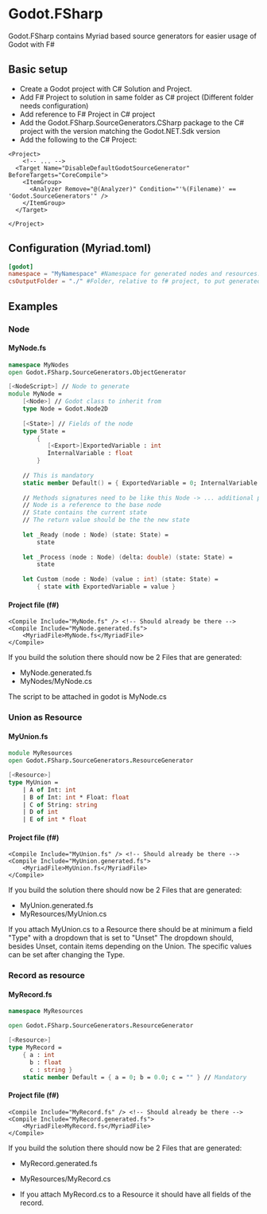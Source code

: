 # Godot.FSharp
Godot.FSharp contains Myriad based source generators for easier usage of Godot with F#

## Basic setup
- Create a Godot project with C# Solution and Project.
- Add F# Project to solution in same folder as C# project (Different folder needs configuration)
- Add reference to F# Project in C# project 
- Add the Godot.FSharp.SourceGenerators.CSharp package to the C# project with the version matching the Godot.NET.Sdk version
- Add the following to the C# Project:
```msbuild
<Project>
    <!-- ... -->
  <Target Name="DisableDefaultGodotSourceGenerator" BeforeTargets="CoreCompile">
    <ItemGroup>
      <Analyzer Remove="@(Analyzer)" Condition="'%(Filename)' == 'Godot.SourceGenerators'" />
    </ItemGroup>
  </Target>
  
</Project>
```

## Configuration (Myriad.toml)
``` toml
[godot]
namespace = "MyNamespace" #Namespace for generated nodes and resources. Default is 'Generated'
csOutputFolder = "./" #Folder, relative to f# project, to put generated C# files
```

## Examples

### Node

#### MyNode.fs

``` fsharp
namespace MyNodes
open Godot.FSharp.SourceGenerators.ObjectGenerator

[<NodeScript>] // Node to generate
module MyNode =
    [<Node>] // Godot class to inherit from
    type Node = Godot.Node2D
    
    [<State>] // Fields of the node
    type State =
        {
           [<Export>]ExportedVariable : int
           InternalVariable : float
        }
    
    // This is mandatory
    static member Default() = { ExportedVariable = 0; InternalVariable = 0.0 }
    
    // Methods signatures need to be like this Node -> ... additional parameters ... -> State -> State 
    // Node is a reference to the base node
    // State contains the current state
    // The return value should be the the new state
    
    let _Ready (node : Node) (state: State) =
        state
    
    let _Process (node : Node) (delta: double) (state: State) =
        state
        
    let Custom (node : Node) (value : int) (state: State) =        
        { state with ExportedVariable = value }        
```

#### Project file (f#)

``` msbuild
<Compile Include="MyNode.fs" /> <!-- Should already be there -->
<Compile Include="MyNode.generated.fs">
    <MyriadFile>MyNode.fs</MyriadFile>
</Compile>
```

If you build the solution there should now be 2 Files that are generated:

- MyNode.generated.fs 
- MyNodes/MyNode.cs

The script to be attached in godot is MyNode.cs

### Union as Resource

#### MyUnion.fs
```fsharp
module MyResources
open Godot.FSharp.SourceGenerators.ResourceGenerator

[<Resource>]
type MyUnion =
    | A of Int: int
    | B of Int: int * Float: float
    | C of String: string
    | D of int
    | E of int * float
```

#### Project file (f#)

``` msbuild
<Compile Include="MyUnion.fs" /> <!-- Should already be there -->
<Compile Include="MyUnion.generated.fs">
    <MyriadFile>MyUnion.fs</MyriadFile>
</Compile>
```

If you build the solution there should now be 2 Files that are generated:

- MyUnion.generated.fs
- MyResources/MyUnion.cs

If you attach MyUnion.cs to a Resource there should be at minimum a field "Type" with a dropdown that is set to "Unset"
The dropdown should, besides Unset, contain items depending on the Union.
The specific values can be set after changing the Type.

### Record as resource

#### MyRecord.fs
```fsharp
namespace MyResources

open Godot.FSharp.SourceGenerators.ResourceGenerator

[<Resource>]
type MyRecord =
    { a : int
      b : float
      c : string }
    static member Default = { a = 0; b = 0.0; c = "" } // Mandatory
```

#### Project file (f#)

``` msbuild
<Compile Include="MyRecord.fs" /> <!-- Should already be there -->
<Compile Include="MyRecord.generated.fs">
    <MyriadFile>MyRecord.fs</MyriadFile>
</Compile>
```

If you build the solution there should now be 2 Files that are generated:

- MyRecord.generated.fs
- MyResources/MyRecord.cs

- If you attach MyRecord.cs to a Resource it should have all fields of the record. 